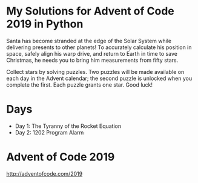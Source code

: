 # My Solutions for Advent of Code 2019 in Python

Santa has become stranded at the edge of the Solar System while delivering presents to other planets! To accurately calculate his position in space, safely align his warp drive, and return to Earth in time to save Christmas, he needs you to bring him measurements from fifty stars.

Collect stars by solving puzzles. Two puzzles will be made available on each day in the Advent calendar; the second puzzle is unlocked when you complete the first. Each puzzle grants one star. Good luck!

# Days
- Day 1: The Tyranny of the Rocket Equation
- Day 2: 1202 Program Alarm

# Advent of Code 2019
http://adventofcode.com/2019
